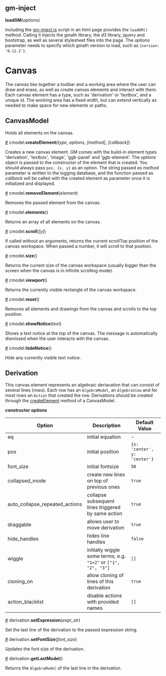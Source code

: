 ## gm-inject

**loadGM**(*options*)

Including the [gm-inject.js](https://graspablemath.com/shared/libs/gmath/gm-inject.js) script in an html page provides the `loadGM()` method. Calling it injects the gmath library, the d3 library, jquery and bootstrap, as well as several stylesheet files into the page. The *options* parameter needs to specify which gmath version to load, such as `{version: '0.12.2'}`.

# Canvas

The canvas ties together a toolbar and a working area where the user can draw and erase, as well as create canvas elements and interact with them. Each canvas element has a type, such as 'derivation' or 'textbox', and a  unique id. The working area has a fixed width, but can extend vertically as needed to make space for new elements or paths.

## CanvasModel

Holds all elements on the canvas.

<a name="createElement" href="#createElement">#</a> cmodel.**createElement**(*type*, *options*, *[method]*, *[callback]*)

Creates a new canvas element. GM comes with the build-in element types 'derivation', 'textbox', 'image', 'ggb-panel' and 'ggb-element'. The *options* object is passed to the constructor of the element that is created. You should always pass `pos: {x, y}` as an option. The string passed as *method* parameter is written to the logging database, and the function passed as *callback* will be called with the created element as parameter once it is initialized and displayed.

<a name="removeElement" href="#removeElement">#</a> cmodel.**removeElement**(*element*)

Removes the passed element from the canvas.

<a name="elements" href="#elements">#</a> cmodel.**elements**()

Returns an array of all elements on the canvas.

<a name="scroll" href="#scroll">#</a> cmodel.**scroll**(*[y]*)

If called without an arguments, returns the current scrollTop position of the canvas workspace. When passed a number, it will scroll to that position.

<a name="size" href="#size">#</a> cmodel.**size**()

Returns the current size of the canvas workspace (usually bigger than the screen when the canvas is in infinite scrolling mode).

<a name="viewport" href="#viewport">#</a> cmodel.**viewport**()

Returns the currently visible rectangle of the canvas workspace.

<a name="reset" href="#reset">#</a> cmodel.**reset**()

Removes all elements and drawings from the canvas and scrolls to the top position.

<a name="showNotice" href="#showNotice">#</a> cmodel.**showNotice**(*text*)

Shows a text notice at the top of the canvas. The message is automatically dismissed when the user interacts with the canvas.

<a name="showNotice" href="#showNotice">#</a> cmodel.**hideNotice**()

Hide any currently visible text notice.


## Derivation

This canvas element represents an algebraic deriavation that can consist of several lines (rows). Each row has an `AlgebraModel`, an `AlgebraView` and for most rows an `Action` that created the row. Derivations should be created through the [createElement](#createElement) method of a CanvasModel.

**constructor options**

| Option | Description | Default Value |
| --- | --- | --- |
| eq | initial equation | - |
| pos | initial position | `{x: 'center', y: 'center'}` |
| font_size | initial fontsize | `50` |
| collapsed_mode | create new lines on top of previous ones | `true` |
| auto_collapse_repeated_actions | collapse subsequent lines triggered by same action | `true` |
| draggable | allows user to move derivation | `true` |
| hide_handles | hides line handles | `false` |
| wiggle | initially wiggle some terms, e.g. `"1+2"` or `["1", "2", "3"]` | `[]` |
| cloning_on | allow cloning of lines of this derivation | `true` |
| action_blacklist | disable actions with provided names | `[]` |

<a name="setExpression" href="#setExpression">#</a> derivation.**setExpression**(*expr_str*)

Set the last line of the derivation to the passed expression string.

<a name="setFontSize" href="#setFontSize">#</a> derivation.**setFontSize**(*font_size*)

Updates the font size of the derivation.

<a name="getLastRow" href="#getLastRow">#</a> derivation.**getLastModel**()

Returns the `AlgebraModel` of the last line in the derivation.
